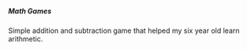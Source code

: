 ##### Math Games

Simple addition and subtraction game that helped my six year old learn arithmetic.
